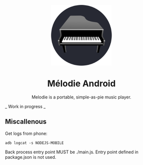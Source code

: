 <div align="center"><img src="public/icons/icon-512x512.png?raw=true" width="200px"/>

# Mélodie Android

Melodie is a portable, simple-as-pie music player.

</div>

_ Work in progress _

## Miscallenous

Get logs from phone:

```shell
adb logcat -s NODEJS-MOBILE
```

Back process entry point MUST be ./main.js. Entry point defined in package.json is not used.
